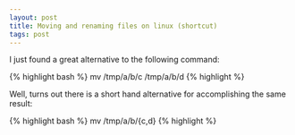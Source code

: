 ```yaml
---
layout: post
title: Moving and renaming files on linux (shortcut)
tags: post
---
```


I just found a great alternative to the following command:

{% highlight bash %}
mv /tmp/a/b/c /tmp/a/b/d
{% highlight %}

Well, turns out there is a short hand alternative for accomplishing the same result:

{% highlight bash %}
mv /tmp/a/b/{c,d}
{% highlight %}
